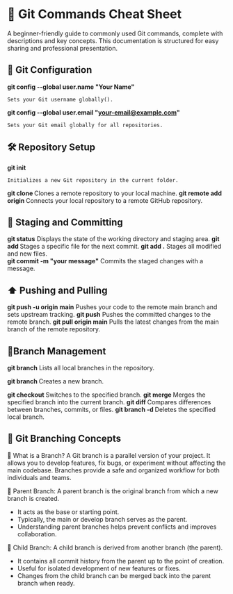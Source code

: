 

#  📗 Git Commands Cheat Sheet #
A beginner-friendly guide to commonly used Git commands, complete with descriptions and key concepts. This documentation is structured for easy sharing and professional presentation.
## 🔧 Git Configuration ##
 **git config --global user.name "Your Name"**  
 
    Sets your Git username globally().

 **git config --global user.email "your-email@example.com"**  
 
    Sets your Git email globally for all repositories.

## 🛠️ Repository Setup ##
 **git init**  
 
    Initializes a new Git repository in the current folder.
 **git clone <repository-url>**
    Clones a remote repository to your local machine.
 **git remote add origin <repository-url>**
    Connects your local repository to a remote GitHub repository.




## 📄 Staging and Committing ##
 **git status**
   Displays the state of the working directory and staging area.
 **git add <filename>**
   Stages a specific file for the next commit.
 **git add .**
   Stages all modified and new files.  
  **git commit -m "your message"** 
   Commits the staged changes with a message.

## ⬆️ Pushing and Pulling ##
  **git push -u origin main**
   Pushes your code to the remote main branch and sets upstream tracking.
  **git push** 
   Pushes the committed changes to the remote branch.
  **git pull origin main**
   Pulls the latest changes from the main branch of the remote repository.

## 🌿Branch Management ##
 **git branch**
   Lists all local branches in the repository.

 **git branch <branch-name>**
   Creates a new branch.

 **git checkout <branch-name>** 
   Switches to the specified branch.
 **git merge <branch-name>**
   Merges the specified branch into the current branch.
 **git diff <branch-name>**
   Compares differences between branches, commits, or files.
 **git branch -d <branch-name>**
   Deletes the specified local branch.


## 🌱 Git Branching Concepts ##
🔹 What is a Branch?
     A Git branch is a parallel version of your project. It allows you to develop features, fix bugs, or experiment without affecting the main codebase. Branches 
     provide a safe and organized workflow for both individuals and teams.

🔹 Parent Branch:
   A parent branch is the original branch from which a new branch is created.
   * It acts as the base or starting point.
   * Typically, the main or develop branch serves as the parent.
   * Understanding parent branches helps prevent conflicts and improves  collaboration.

🔹 Child Branch:
   A child branch is derived from another branch (the parent).
   * It contains all commit history from the parent up to the point of creation. 
   * Useful for isolated development of new features or fixes.
   * Changes from the child branch can be merged back into the parent branch when ready.

